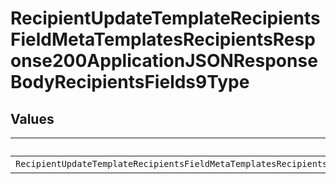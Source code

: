# RecipientUpdateTemplateRecipientsFieldMetaTemplatesRecipientsResponse200ApplicationJSONResponseBodyRecipientsFields9Type


## Values

| Name                                                                                                                               | Value                                                                                                                              |
| ---------------------------------------------------------------------------------------------------------------------------------- | ---------------------------------------------------------------------------------------------------------------------------------- |
| `RecipientUpdateTemplateRecipientsFieldMetaTemplatesRecipientsResponse200ApplicationJSONResponseBodyRecipientsFields9TypeDropdown` | dropdown                                                                                                                           |
